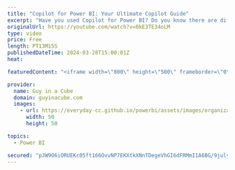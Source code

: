 ```yaml
---
title: "Copilot for Power BI: Your Ultimate Copilot Guide"
excerpt: "Have you used Copilot for Power BI? Do you know there are different copilots within Power BI? Carly joins us for the ultimate Copilot for Power BI guide!  Overview of Copilot for Power BI (preview) https://learn.microsoft.com/power-bi/create-reports/copilot-introduction  Create report pages with Copilot"
originalUrl: https://youtube.com/watch?v=0kE3TE34oLM
type: video
price: Free
length: PT13M15S
publishedDateTime: 2024-03-28T15:00:01Z
heat: 

featuredContent: "<iframe width=\"800\" height=\"500\" frameborder=\"0\" src=\"https://www.youtube.com/embed/0kE3TE34oLM\" allow=\"accelerometer; autoplay; encrypted-media; gyroscope; picture-in-picture\" allowfullscreen></iframe>"

provider:
  name: Guy in a Cube
  domain: guyinacube.com
  images:
    - url: https://everyday-cc.github.io/powerbi/assets/images/organizations/guyinacube.com-50x50.jpg
      width: 50
      height: 50

topics:
  - Power BI

secured: "pJW9O6iORUEKc05ft166OvvNP7EKXtkXNnTDegeVhGI6dFRMmI1A6BG/9july/0Ea6PkLkBL8QapPWoHZtfvx/4B9q5BCoMPMSq/qwVIr/oeUZu3Muynrkez/ZhMkw/4C3WLNIYmh6wkzqkRgu17FI97vQDPtYHo3qun1w0ER+n3CBOPFd3hlnStjWijbrfgkwIDYMRDPZ+rv8pzQAyZuG9du8tYq8F2XUhWzC9maSsJePtodDpVlMyvEw8C3d9I/5g3M2krl1d0N9M7FAXdwsyAtY7hAKrAP8UOclh2dhTtr9H/OrVhJPfoC9cljlS8K/8LKMzQQh71/v7WdcRz1FgJcLNOcjKfsNBl+NIqHhlGfQw0v0gvKEGYCHaSrhjzz8X0ILo/QGoGp489wahU3A==;TdYRclKJ9+0KZyAhQe/esw=="
---
```


